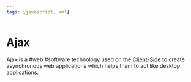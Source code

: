 ```yaml
---
tags: [javascript, xml]
---
```


# Ajax

Ajax is a #web #software technology used on the [Client-Side](202304021406.md)
to create asynchronous web applications which helps them to act like desktop
applications.
